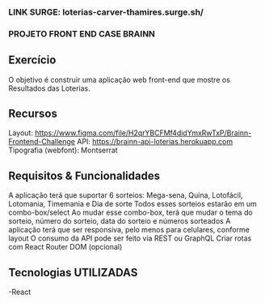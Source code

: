 ### LINK SURGE: loterias-carver-thamires.surge.sh/

### PROJETO FRONT END CASE BRAINN

## Exercício

O objetivo é construir uma aplicação web front-end que mostre os Resultados das Loterias.

## Recursos
Layout: https://www.figma.com/file/H2qrYBCFMf4didYmxRwTxP/Brainn-Frontend-Challenge
API: https://brainn-api-loterias.herokuapp.com
Tipografia (webfont): Montserrat

## Requisitos & Funcionalidades
A aplicação terá que suportar 6 sorteios: Mega-sena, Quina, Lotofácil, Lotomania, Timemania e Dia de sorte
Todos esses sorteios estarão em um combo-box/select
Ao mudar esse combo-box, terá que mudar o tema do sorteio, número do sorteio, data do sorteio e números sorteados
A aplicação terá que ser responsiva, pelo menos para celulares, conforme layout
O consumo da API pode ser feito via REST ou GraphQL
Criar rotas com React Router DOM (opcional)

## Tecnologias UTILIZADAS
-React 

